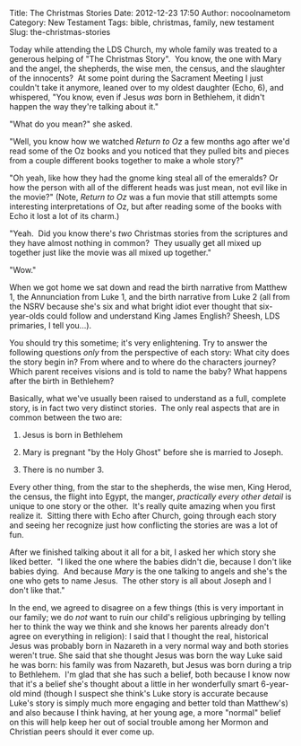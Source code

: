 Title: The Christmas Stories
Date: 2012-12-23 17:50
Author: nocoolnametom
Category: New Testament
Tags: bible, christmas, family, new testament
Slug: the-christmas-stories

Today while attending the LDS Church, my whole family was treated to a
generous helping of "The Christmas Story".  You know, the one with Mary and the
angel, the shepherds, the wise men, the census, and the slaughter of the
innocents?  At some point during the Sacrament Meeting I just couldn't take it
anymore, leaned over to my oldest daughter (Echo, 6), and whispered, "You know, even if
Jesus *was* born in Bethlehem, it didn't happen the way they're talking about
it."

"What do you mean?" she asked.

"Well, you know how we watched *Return to Oz* a few months ago after
we'd read some of the Oz books and you noticed that they pulled bits and pieces
from a couple different books together to make a whole story?"

"Oh yeah, like how they had the gnome king steal all of the emeralds? Or
how the person with all of the different heads was just mean, not evil like in
the movie?" (Note, *Return to Oz* was a fun movie that still attempts some
interesting interpretations of Oz, but after reading some of the books
with Echo it lost a lot of its charm.)

"Yeah.  Did you know there's *two* Christmas stories from the scriptures
and they have almost nothing in common?  They usually get all mixed up
together just like the movie was all mixed up together."

"Wow."

When we got home we sat down and read the birth narrative from Matthew
1, the Annunciation from Luke 1, and the birth narrative from Luke 2 (all from
the NSRV because she's six and what bright idiot ever thought that six-year-olds
could follow and understand King James English? Sheesh, LDS primaries, I tell
you...).

You should try this sometime; it's very enlightening. Try to answer the
following questions *only* from the perspective of each story: What
city does the story begin in? From where and to where do the characters journey?
Which parent receives visions and is told to name the baby? What happens
after the birth in Bethlehem?

Basically, what we've usually been raised to understand as a full,
complete story, is in fact two very distinct stories.  The only real aspects
that are in common between the two are:

1.  Jesus is born in Bethlehem

2.  Mary is pregnant "by the Holy Ghost" before she is married to Joseph.

3.  There is no number 3.

Every other thing, from the star to the shepherds, the wise men, King
Herod, the census, the flight into Egypt, the manger, *practically every other
detail* is unique to one story or the other.  It's really quite amazing when you
first realize it.  Sitting there with Echo after Church, going through each
story and seeing her recognize just how conflicting the stories are was a lot of
fun.

After we finished talking about it all for a bit, I asked her which
story she liked better.  "I liked the one where the babies didn't die, because I
don't like babies dying.  And because *Mary* is the one talking to angels and
she's the one who gets to name Jesus.  The other story is all about Joseph
and I don't like that."

In the end, we agreed to disagree on a few things (this is very
important in our family; we do *not* want to ruin our child's religious upbringing by
telling her to think the way we think and she knows her parents already don't agree
on everything in religion): I said that I thought the real, historical
Jesus was probably born in Nazareth in a very normal way and both stories weren't
true. She said that she thought Jesus was born the way Luke said he was born:
his family was from Nazareth, but Jesus was born during a trip to
Bethlehem.  I'm glad that she has such a belief, both because I know now that it's a
belief she's thought about a little in her wonderfully smart 6-year-old mind
(though I suspect she think's Luke story is accurate because Luke's story is
simply much more engaging and better told than Matthew's) and also because I think
having, at her young age, a more "normal" belief on this will help keep her out
of social trouble among her Mormon and Christian peers should it ever come
up.
